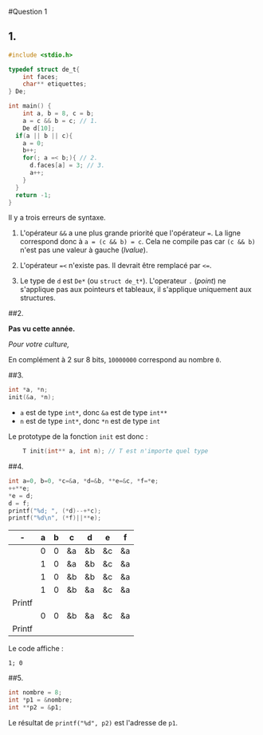 #Question 1

## 1.
```c
#include <stdio.h>

typedef struct de_t{
	int faces;
	char** etiquettes;
} De;

int main() {
	int a, b = 8, c = b;
	a = c && b = c; // 1.
	De d[10];
  if(a || b || c){
    a = 0;
    b++;
    for(; a =< b;){ // 2.
      d.faces[a] = 3; // 3.
      a++;
    }
  }
  return -1;
}
```

Il y a trois erreurs de syntaxe.

1.  L'opérateur `&&` a une plus grande priorité que l'opérateur `=`. La ligne correspond donc à `a = (c && b) = c`. Cela ne compile pas car `(c && b)` n'est pas une valeur à gauche (_lvalue_).

2. L'opérateur `=<` n'existe pas. Il devrait être remplacé par `<=`.
3. Le type de `d` est `De*` (ou `struct de_t*`). L'operateur `.` (_point_) ne s'applique pas aux pointeurs et tableaux, il s'applique uniquement aux structures.  

##2.

**Pas vu cette année.**

*Pour votre culture,*

En complément à 2 sur 8 bits, `10000000` correspond au nombre `0`.

##3.
```c
int *a, *n;
init(&a, *n);
```
* `a` est de type `int*`, donc `&a` est de type `int**`
* `n` est de type `int*`, donc `*n` est de type `int`

Le prototype de la fonction `init` est donc :

```c
	T init(int** a, int n); // T est n'importe quel type
```

##4.
```c
int a=0, b=0, *c=&a, *d=&b, **e=&c, *f=*e;
++**e;
*e = d;
d = f;
printf("%d; ", (*d)--+*c);
printf("%d\n", (*f)||**e);
```


| - | a | b | c | d | e | f |
|---|---|---|---|---|---|---|
|   | 0 | 0 | &a| &b | &c | &a |
|   | 1 | 0 | &a| &b | &c | &a |
|   | 1 | 0 | &b| &b | &c | &a |
|   | 1 | 0 | &b| &a | &c | &a |
| Printf |  |   |    |    |    | |
|   | 0 | 0 | &b| &a | &c | &a |
| Printf |  |   |    |    |    | |

Le code affiche :

	1; 0

##5.
```c
int nombre = 8;
int *p1 = &nombre;
int **p2 = &p1;
```

Le résultat de `printf("%d", p2)` est l'adresse de `p1`.
